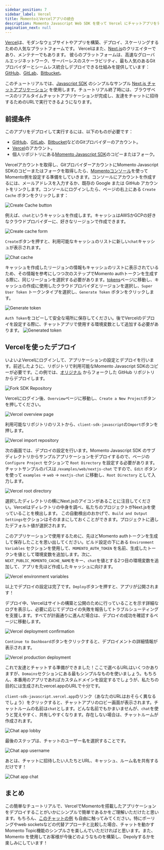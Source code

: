```yaml
---
sidebar_position: 7
sidebar_label: Vercel
title: MomentoとVercelアプリの統合
description: Momento Javascript Web SDK を使って Vercel にチャットアプリをデプロイする方法を学びます。
pagination_next: null
---
```


[Vercel](https://vercel.com/)は、モダンなウェブサイトやアプリを構築、デプロイ、スケーリングするための人気なプラットフォームです。
Vercelはまた、[Next.js](https://nextjs.org/)のクリエイターであり、メンテナーでもあります。
彼らのプラットフォームは、高速なグローバルエッジネットワーク、サーバーレスのスケーラビリティ、最も人気のあるGitプロバイダーとシームレス統合しデプロイできる仕組みを提供しています： [GitHub](https://github.com/)、[GitLab](https://gitlab.com)、[Bitbucket](https://bitbucket.org/)。

このチュートリアルでは、[Javascript SDK](https://github.com/momentohq/client-sdk-javascript) のシンプルなサンプル [Next.js チャットアプリケーション](https://github.com/momentohq/client-sdk-javascript/tree/main/examples/web/nextjs-chat) を使用します。チュートリアル終了時には、ブラウザベースのリアルタイムチャットアプリケーションが完成し、友達をチャットに招待するためのURLで実行できるようになります。

## 前提条件

このアプリをデプロイして実行するには、以下のものが必要です：

- [GitHub](https://github.com/)、[GitLab](https://gitlab.com)、[Bitbucket](https://bitbucket.org/)などのGitプロバイダーのアカウント。
- [Vercel](https://vercel.com/)のアカウント。
- 個人リポジトリにある[Momento Javascript SDK](https://github.com/momentohq/client-sdk-javascript)のコピーまたはフォーク。

Vercelアカウントを取得し、GitプロバイダーアカウントにMomento Javascript SDKのコピーまたはフォークを取得したら、[Momentoコンソール](https://console.gomomento.com)を使ってMomento側を設定する準備をしていきます。コンソールにアカウントを作成するには、メールアドレスを入力するか、既存の Google または GitHub アカウントをリンクします。コンソールにログインしたら、ページの右上にある `Create Cache` ボタンをクリックします：

![Create Cache button](@site/static/img/console-create-cache.png)

例えば、`chat`というキャッシュを作成します。キャッシュはAWSかGCPの好きなクラウドプロバイダーに、好きなリージョンで作成できます。

![Create cache form](@site/static/img/console-create-cache-form.png)

`Create`ボタンを押すと、利用可能なキャッシュのリストに新しい`chat`キャッシュが表示されます。

![Chat cache](@site/static/img/console-caches-chat.png)

キャッシュを作成したリージョンの情報もキャッシュのリストに表示されているため、その情報を参考にしつつ次のステップでMomento authトークンを生成する際に、同じリージョンを選択する必要があります。[tokens](https://console.gomomento.com/tokens)ページに移動し、キャッシュの作成に使用したクラウドプロバイダとリージョンを選択し、`Super User Token` トークンタイプを選択し、`Generate Token` ボタンをクリックします。

![Generate token](@site/static/img/console-generate-token-form.png)

`Auth Token`をコピーして安全な場所に保存してください。後でVercelのデプロイを設定する際に、チャットアプリで使用する環境変数として追加する必要があります。
![Generated token](@site/static/img/console-generate-token-result.png)

## Vercelを使ったデプロイ

いよいよVercelにログインして、アプリケーションの設定とデプロイを行います。前述したように、リポジトリで利用可能なMomento Javascript SDKのコピーが必要です。この例では、[オリジナル](https://github.com/momentohq/client-sdk-javascript) からフォークした GitHub リポジトリからデプロイします。

![Fork SDK Repository](@site/static/img/github-fork-js-sdk.png)

Vercelにログイン後、`Overview`ページに移動し、`Create a New Project`ボタンを押してください。

![Vercel overview page](@site/static/img/vercel-overview.png)

利用可能なリポジトリのリストから、`client-sdk-javascript`の`Import`ボタンを押します。

![Vercel import repository](@site/static/img/vercel-import-repository.png)

次の画面では、デプロイの設定を行います。Momento Javascript SDK のサブディレクトリからサンプルアプリケーションをデプロイするので、ページの `Configure Project` セクションで `Root Directory` を設定する必要があります。チャットサンプルのパスは `/examples/web/nextjs-chat` ですので、`Edit` ボタンを使って `examples` -> `web` -> `nextjs-chat` に移動し、`Root Directory` として入力します。

![Vercel root directory](@site/static/img/vercel-root-directory.png)

選択したディレクトリの横にNext.jsのアイコンがあることに注目してください。Vercelはディレクトリの中身を調べ、私たちのプロジェクトがNext.jsを使っていることを検出します。
この自動検出のおかげで、`Build and Output Settings`セクションはそのままにしておくことができます。プロジェクトに適したデフォルト値が選択されます。

このアプリケーションで使用するために、先ほどMomento authトークンを生成して保存したことを思い出してください。ビルド設定の下にある `Environment Variables` セクションを使用して、`MOMENTO_AUTH_TOKEN` を名前、生成したトークンを値として環境変数を追加します。次に、`NEXT_PUBLIC_MOMENTO_CACHE_NAME`をキー、`chat`を値とする2つ目の環境変数を追加して、アプリを先ほど作成したキャッシュに向けます。

![Vercel environment variables](@site/static/img/vercel-environment-variables.png)

以上でデプロイの設定は完了です。`Deploy`ボタンを押すと、アプリが公開されます！

デプロイ中、Vercelはサイトの構築と公開のために行っていることを示す詳細なログを表示し、必要に応じてデプロイの失敗を報告してトラブルシューティングを支援します。すべてが計画通りに進んだ場合は、デプロイの成功を確認するページに移動します。

![Vercel deployment confirmation](@site/static/img/vercel-deployment-confirmation.png)

`Continue to Dashboard`ボタンをクリックすると、デプロイメントの詳細情報が表示されます。

![Vercel production deployment](@site/static/img/vercel-production-deployment.png)

これで友達とチャットする準備ができました！ここで選べるURLはいくつかありますが、`Domains`セクションにある最もシンプルなものを使いましょう。もちろん、本番用のアプリであればカスタムドメインを設定するでしょうが、私たちの目的には生成されたvercel.appのURLで十分です。

`client-sdk-javascript.vercel.app`のリンク（あなたのURLはおそらく異なるでしょう）をクリックすると、チャットアプリのロビー画面が表示されます。チャットルームの名前は`chat`とします。どんな名前でもかまいませんが、`chat`を使うと覚えやすく、共有しやすくなります。存在しない場合は、チャットルームが作成されます。

![Chat app lobby](@site/static/img/nextjs-chat-app-lobby.png)

最後のステップは、チャットのユーザー名を選択することです。

![Chat app username](@site/static/img/nextjs-chat-app-username.png)

あとは、チャットに招待したい人たちとURL、キャッシュ、ルーム名を共有するだけです！

![Chat app chat](@site/static/img/nextjs-chat-app-chat.png)

## まとめ

この簡単なチュートリアルで、VercelでMomentoを搭載したアプリケーションをデプロイすることがいかにシンプルで簡単であるかをご理解いただけたと思います。もちろん、[このチャットの例](https://github.com/momentohq/client-sdk-javascript/tree/main/examples/web/nextjs-chat) も自由に触ってみてください。特にポーリングやweb socketsなどの代替アプローチと比較した場合、チャットを動かすMomento Topic機能のシンプルさを楽しんでいただければと思います。また、Momento を使用してお客様が今後どのようなものを構築し、Depolyするかを楽しみにしています！

